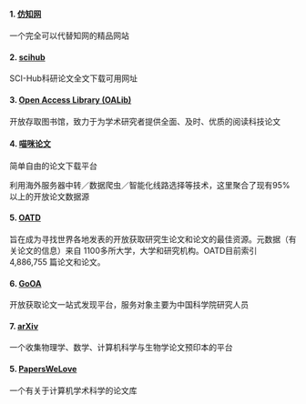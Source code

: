 #### 1. [仿知网](https://www.cn-ki.net/)

一个完全可以代替知网的精品网站

#### 2. [scihub](http://tool.yovisun.com/scihub/)

SCI-Hub科研论文全文下载可用网址

#### 3. [Open Access Library (OALib)](http://www.oalib.com)

开放存取图书馆，致力于为学术研究者提供全面、及时、优质的阅读科技论文

#### 4. [喵咪论文](https://lunwen.im/)

简单自由的论文下载平台

利用海外服务器中转／数据爬虫／智能化线路选择等技术，这里聚合了现有95%以上的开放论文数据源

#### 5. [OATD](https://oatd.org/)

旨在成为寻找世界各地发表的开放获取研究生论文和论文的最佳资源。元数据（有关论文的信息）来自 1100多所大学，大学和研究机构。OATD目前索引 4,886,755 篇论文和论文。

#### 6. [GoOA](http://gooa.las.ac.cn/)

开放获取论文一站式发现平台，服务对象主要为中国科学院研究人员

#### 7. [arXiv](https://arxiv.org/)

一个收集物理学、数学、计算机科学与生物学论文预印本的平台

#### 5. [PapersWeLove](https://paperswelove.org/)

一个有关于计算机学术科学的论文库

[]()

[]()

[]()

[]()

[]()

[]()

[]()

[]()

[]()

[]()

[]()

[]()

[]()


